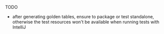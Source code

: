 TODO

- after generating golden tables, ensure to package or test standalone, otherwise the test resources won't be available when running tests with IntelliJ 